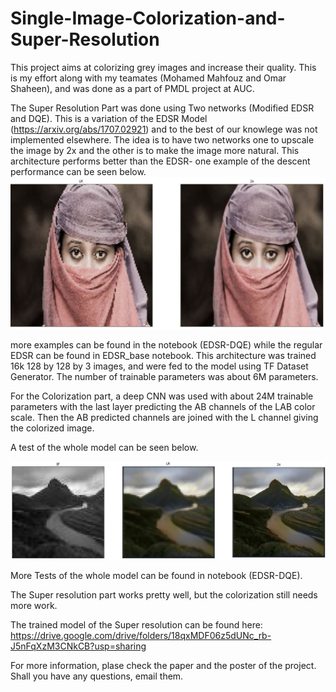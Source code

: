 # Single-Image-Colorization-and-Super-Resolution

This project aims at colorizing grey images and increase their quality. This is my effort along with my teamates (Mohamed Mahfouz and Omar Shaheen), and was done as a part of PMDL project at AUC.

The Super Resolution Part was done using Two networks (Modified EDSR and DQE). This is a variation of the EDSR Model (https://arxiv.org/abs/1707.02921) and to the best of our knowlege was not implemented elsewhere. 
The idea is to have two networks one to upscale the image by 2x and the other is to make the image more natural. This architecture performs better than the EDSR- one example of the descent performance can be seen below. 
<img src="/2.JPG">

more examples can be found in the notebook (EDSR-DQE) while the regular EDSR can be found in EDSR_base notebook. This architecture was trained 16k 128 by 128 by 3 images, and were
fed to the model using TF Dataset Generator. The number of trainable parameters was about 6M parameters.

For the Colorization part, a deep CNN was used with about 24M trainable parameters with the last layer predicting the AB channels of the LAB color scale. Then the AB predicted channels
are joined with the L channel giving the colorized image. 

A test of the whole model can be seen below.

<img src="/1.JPG">

More Tests of the whole model can be found in notebook (EDSR-DQE). 

The Super resolution part works pretty well, but the colorization still needs more work. 

The trained model of the Super resolution can be found here: https://drive.google.com/drive/folders/18qxMDF06z5dUNc_rb-J5nFqXzM3CNkCB?usp=sharing

For more information, plase check the paper and the poster of the project. Shall you have any questions, email them.
